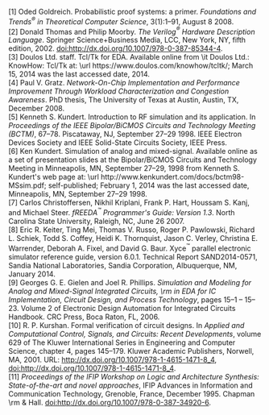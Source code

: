 [1] Oded Goldreich\.
Probabilistic proof systems: a primer\.
*Foundations and Trends$^®$ in Theoretical Computer Science*, 3\(1\):1–91, August 8 2008\.  
[2] Donald Thomas and Philip Moorby\.
*The Verilog$^®$ Hardware Description Language*\.
Springer Science\+Business Media, LCC, New York, NY, fifth edition, 2002\.
[doi:http://dx\.doi\.org/10\.1007/978\-0\-387\-85344\-4](https://doi.org/http://dx.doi.org/10.1007/978-0-387-85344-4)\.  
[3] Doulos Ltd\. staff\.
Tcl/Tk for EDA\.
Available online from \\it Doulos Ltd\.: KnowHow: Tcl/Tk at: \\url https://www\.doulos\.com/knowhow/tcltk/; March 15, 2014 was the last accessed date, 2014\.  
[4] Paul V\. Gratz\.
*Network\-On\-Chip Implementation and Performance Improvement Through Workload Characterization and Congestion Awareness*\.
PhD thesis, The University of Texas at Austin, Austin, TX, December 2008\.  
[5] Kenneth S\. Kundert\.
Introduction to RF simulation and its application\.
In *Proceedings of the IEEE Bipolar/BiCMOS Circuits and Technology Meeting \(BCTM\)*, 67–78\. Piscataway, NJ, September 27–29 1998\. IEEE Electron Devices Society and IEEE Solid\-State Circuits Society, IEEE Press\.  
[6] Ken Kundert\.
Simulation of analog and mixed\-signal\.
Available online as a set of presentation slides at the Bipolar/BiCMOS Circuits and Technology Meeting in Minneapolis, MN, September 27–29, 1998 from Kenneth S\. Kundert's web page at: \\url http://www\.kenkundert\.com/docs/bctm98\-MSsim\.pdf; self\-published; February 1, 2014 was the last accessed date, Minneapolis, MN, September 27–29 1998\.  
[7] Carlos Christoffersen, Nikhil Kriplani, Frank P\. Hart, Houssam S\. Kanj, and Michael Steer\.
*fREEDA$^™$ Programmer's Guide: Version 1\.3*\.
North Carolina State University, Raleigh, NC, June 26 2007\.  
[8] Eric R\. Keiter, Ting Mei, Thomas V\. Russo, Roger P\. Pawlowski, Richard L\. Schiek, Todd S\. Coffey, Heidi K\. Thornquist, Jason C\. Verley, Christina E\. Warrender, Deborah A\. Fixel, and David G\. Baur\.
Xyce$^™$ parallel electronic simulator reference guide, version 6\.0\.1\.
Technical Report SAND2014\-0571, Sandia National Laboratories, Sandia Corporation, Albuquerque, NM, January 2014\.  
[9] Georges G\. E\. Gielen and Joel R\. Phillips\.
*Simulation and Modeling for Analog and Mixed\-Signal Integrated Circuits, \\rm in EDA for IC Implementation, Circuit Design, and Process Technology*, pages 15&ndash;1 – 15&ndash;23\.
Volume 2 of Electronic Design Automation for Integrated Circuits Handbook\.
CRC Press, Boca Raton, FL, 2006\.  
[10] R\. P\. Kurshan\.
Formal verification of circuit designs\.
In *Applied and Computational Control, Signals, and Circuits: Recent Developments*, volume 629 of The Kluwer International Series in Engineering and Computer Science, chapter 4, pages 145–179\.
Kluwer Academic Publishers, Norwell, MA, 2001\.
URL: [http://dx\.doi\.org/10\.1007/978\-1\-4615\-1471\-8\_4](http://dx.doi.org/10.1007/978-1-4615-1471-8_4), [doi:http://dx\.doi\.org/10\.1007/978\-1\-4615\-1471\-8\_4](https://doi.org/http://dx.doi.org/10.1007/978-1-4615-1471-8_4)\.  
[11] *Proceedings of the IFIP Workshop on Logic and Architecture Synthesis: State\-of\-the\-art and novel approaches*, IFIP Advances in Information and Communication Technology, Grenoble, France, December 1995\. Chapman \\rm &amp; Hall\.
[doi:http://dx\.doi\.org/10\.1007/978\-0\-387\-34920\-6](https://doi.org/http://dx.doi.org/10.1007/978-0-387-34920-6)\.  
